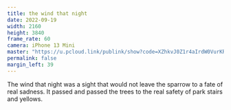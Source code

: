 ```yaml
---
title: the wind that night
date: 2022-09-19
width: 2160
height: 3840
frame_rate: 60
camera: iPhone 13 Mini
master: "https://u.pcloud.link/publink/show?code=XZhkvJ0Z1r4aIrdW0VurKRrHSgjYGXnVRTy0"
permalink: false
margin_left: 39
---
```

The wind that night was a sight that would not leave the sparrow to a fate of real sadness. It passed and passed the trees to the real safety of park stairs and yellows.